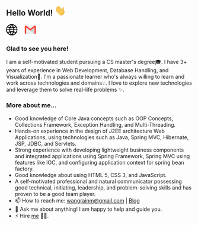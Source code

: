 ## Hello World! <img src="https://raw.githubusercontent.com/MrainW/uPic_imageHosting/main/uPic/20220405/Hi.gif" width="30px"></h2>


<a href="https://mrainw.github.io/"><img src="https://raw.githubusercontent.com/MrainW/uPic_imageHosting/main/uPic/20220405/site.svg" width="30px" alt="site"></a> &nbsp; &nbsp;
<a href="mailto:wangrainm@gmail.com"><img src="https://raw.githubusercontent.com/MrainW/uPic_imageHosting/main/uPic/20220405/gmail.svg" width="30px" alt="mail"></a> &nbsp; &nbsp;
<br />

### Glad to see you here!

I am a self-motivated student pursuing a CS master's degree🎓. I have 3+ years of experience in Web Development, Database Handling, and Visualization👨. I'm a passionate learner who's always willing to learn and work across technologies and domains💡. I love to explore new technologies and leverage them to solve real-life problems ✨.


### More about me...

- Good knowledge of Core Java concepts such as OOP Concepts, Collections Framework, Exception Handling, and Multi-Threading.
- Hands-on experience in the design of J2EE architecture Web Applications, using technologies such as Java, Spring MVC, Hibernate, JSP, JDBC, and Servlets.
- Strong experience with developing lightweight business components and integrated applications using Spring Framework, Spring MVC using features like IOC, and configuring application context for spring bean factory.
- Good knowledge about using HTML 5, CSS 3, and JavaScript.
- A self-motivated professional and natural communicator possessing good technical, initiating, leadership, and problem-solving skills and has proven to be a good team player.
- 📫 How to reach me: wangrainm@gmail.com | [Blog](https://mrainw.github.io/)
- 💬 Ask me about anything! I am happy to help and guide you.
- ⚡ Hire [me](mailto:wangrainm@gmail.com) 👨‍💻.

